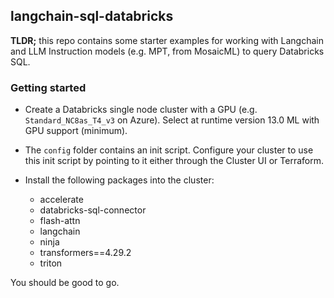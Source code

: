 ## langchain-sql-databricks

**TLDR;** this repo contains some starter examples for working with Langchain and LLM Instruction models (e.g. MPT, from MosaicML) to query Databricks SQL.

### Getting started

* Create a Databricks single node cluster with a GPU (e.g. `Standard_NC8as_T4_v3` on Azure). Select at runtime version 13.0 ML with GPU support (minimum).

* The `config` folder contains an init script. Configure your cluster to use this init script by pointing to it either through the Cluster UI or Terraform.

* Install the following packages into the cluster:

    * accelerate
    * databricks-sql-connector
    * flash-attn
    * langchain
    * ninja
    * transformers==4.29.2
    * triton

You should be good to go.
